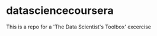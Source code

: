 datasciencecoursera
===================

This is a repo for a 'The Data Scientist's Toolbox' excercise 

